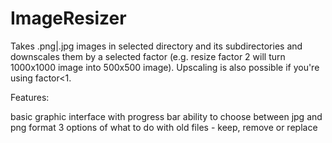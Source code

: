 # ImageResizer

Takes .png|.jpg images in selected directory and its subdirectories and downscales them by a selected factor (e.g. resize factor 2 will turn 1000x1000 image into 500x500 image). Upscaling is also possible if you're using factor<1.


Features:

basic graphic interface with progress bar
ability to choose between jpg and png format
3 options of what to do with old files - keep, remove or replace
